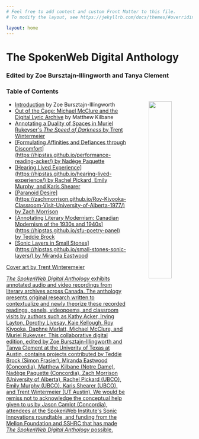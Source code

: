 ```yaml
---
# Feel free to add content and custom Front Matter to this file.
# To modify the layout, see https://jekyllrb.com/docs/themes/#overriding-theme-defaults

layout: home
---
```

# The SpokenWeb Digital Anthology 
### Edited by Zoe Bursztajn-Illingworth and Tanya Clement 

### Table of Contents

<p align="center"><img align="right" width="35%" height="35%" src="https://user-images.githubusercontent.com/70542175/234410382-cab5cffe-8fd7-4831-a6c4-8e5069dc6ad0.png"/></p>


<ul>
 <li><a href="https://hipstas.github.io/anthology-introduction/">Introduction</a> by Zoe Bursztajn-Illingworth</li>

<li><a href="https://hipstas.github.io/out-of-the-cage-michael-mcclure-and-the-digital-lyric-archive/">Out of the Cage: Michael McClure and the Digital Lyric Archive</a> by Matthew Kilbane </li>

 <li><a href="https://hipstas.github.io/The-speed-of-darkness/">Annotating a Duality of Spaces in Muriel Rukeyser's <i>The Speed of Darkness</i> by Trent Wintermeier</li> 

<li>[Formulating Affinities and Defiances through Discomfort](https://hipstas.github.io/performance-reading-acker/) by Nadège Paquette</li> 

<li>[Hearing Lived Experience](https://hipstas.github.io/hearing-lived-experience/) by Rachel Pickard, Emily Murphy, and Karis Shearer</li>

<li>[Paranoid Desire](https://zachmorrison.github.io/Roy-Kiyooka-Classroom-Visit-University-of-Alberta-1977/) by Zach Morrison </li>

<li>[Annotating Literary Modernism: Canadian Modernism of the 1930s and 1940s](https://hipstas.github.io/sfu-poetry-panel) by Teddie Brock</li>

<li>[Sonic Layers in Small Stones](https://hipstas.github.io/small-stones-sonic-layers/) by Miranda Eastwood </li>
 </ul>
<figcaption>Cover art by Trent Winteremeier</figcaption>

*The SpokenWeb Digital Anthology* exhibits annotated audio and video recordings from literary archives across Canada. The anthology presents original research written to contextualize and newly theorize these recorded readings, panels, videopoems, and classroom visits by authors such as Kathy Acker, Irving Layton, Dorothy Livesay, Kaie Kellough, Roy Kiyooka, Daphne Marlatt, Michael McClure, and Muriel Rukeyser. This collaborative digital edition, edited by Zoe Bursztajn-Illingworth and Tanya Clement at the Univerity of Texas at Austin, contains projects contributed by Teddie Brock (Simon Frasier), Miranda Eastwood (Concordia), Matthew Kilbane (Notre Dame), Nadège Paquette (Concordia), Zach Morrison (University of Alberta), Rachel Pickard (UBCO), Emily Murphy (UBCO), Karis Shearer (UBCO), and Trent Wintermeier (UT Austin). We would be remiss not to acknowledge the conceptual help given to us by Jason Camlot (Concordia), attendees at the SpokenWeb Institute's Sonic Innovations roundtable, and funding from the Mellon Foundation and SSHRC that has made *The SpokenWeb Digital Anthology* possible. 

